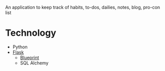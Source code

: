 An application to keep track of habits, to-dos, dailies, notes, blog, pro-con list

# Technology
- Python
- [Flask](https://flask.palletsprojects.com/en/2.1.x/)
    - [Blueprint](https://flask.palletsprojects.com/en/2.1.x/blueprints/)
    - SQL Alchemy